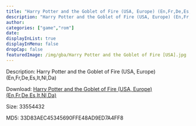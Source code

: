 ```yaml
---
title: "Harry Potter and the Goblet of Fire (USA, Europe) (En,Fr,De,Es,It,Nl,Da)"
description: "Harry Potter and the Goblet of Fire (USA, Europe) (En,Fr,De,Es,It,Nl,Da)"
author: 
categories: ["game","rom"]
date: 
displayInList: true
displayInMenu: false
dropCap: false
featuredImage: /img/gba/Harry Potter and the Goblet of Fire [USA].jpg
---
```


Description: Harry Potter and the Goblet of Fire (USA, Europe) (En,Fr,De,Es,It,Nl,Da)

Download: <a style="text-decoration:underline;" href="https://mega.nz/#!XSJE2aqB!sPoidIwnmSa3MWBkKbuRLBJ5l1tLXFkU6j1oZkyGJiM" target = "_blank" rel = "nofollow" > Harry Potter and the Goblet of Fire (USA, Europe) (En,Fr,De,Es,It,Nl,Da)</a>

Size: 33554432

MD5: 33D83AEC45345690FFE48AD9ED7A4FF8

